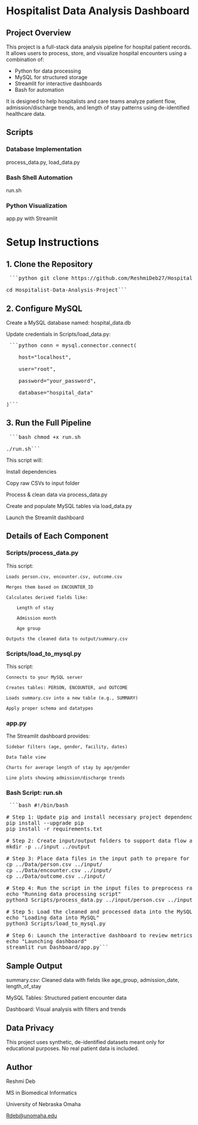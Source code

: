 # Hospitalist Data Analysis Dashboard

## Project Overview
This project is a full-stack data analysis pipeline for hospital patient records. It allows users to process, store, and visualize hospital encounters using a combination of:

- Python for data processing
- MySQL for structured storage
- Streamlit for interactive dashboards
- Bash for automation

It is designed to help hospitalists and care teams analyze patient flow, admission/discharge trends, and length of stay patterns using de-identified healthcare data.

## Scripts
### Database Implementation 
process_data.py, load_data.py
### Bash Shell Automation 
run.sh
### Python Visualization
app.py with Streamlit

# Setup Instructions

## 1. Clone the Repository
<pre> ```python git clone https://github.com/ReshmiDeb27/Hospitalist-Data-Analysis-Project.git

cd Hospitalist-Data-Analysis-Project``` </pre>

## 2. Configure MySQL
Create a MySQL database named: hospital_data.db

Update credentials in Scripts/load_data.py:

<pre> ```python conn = mysql.connector.connect(

    host="localhost",
    
    user="root",
    
    password="your_password",
    
    database="hospital_data"
    
)``` </pre>

## 3. Run the Full Pipeline
<pre> ```bash chmod +x run.sh

./run.sh``` </pre>

This script will:

Install dependencies

Copy raw CSVs to input folder

Process & clean data via process_data.py

Create and populate MySQL tables via load_data.py

Launch the Streamlit dashboard

## Details of Each Component
### Scripts/process_data.py

This script:

    Loads person.csv, encounter.csv, outcome.csv

    Merges them based on ENCOUNTER_ID

    Calculates derived fields like:

        Length of stay

        Admission month

        Age group

    Outputs the cleaned data to output/summary.csv

### Scripts/load_to_mysql.py

This script:

    Connects to your MySQL server

    Creates tables: PERSON, ENCOUNTER, and OUTCOME

    Loads summary.csv into a new table (e.g., SUMMARY)

    Apply proper schema and datatypes

### app.py

The Streamlit dashboard provides:

    Sidebar filters (age, gender, facility, dates)

    Data Table view

    Charts for average length of stay by age/gender

    Line plots showing admission/discharge trends

### Bash Script: run.sh

<pre> ```bash #!/bin/bash

# Step 1: Update pip and install necessary project dependencies from requirements.txt for dashboard
pip install --upgrade pip
pip install -r requirements.txt

# Step 2: Create input/output folders to support data flow and file management
mkdir -p ../input ../output

# Step 3: Place data files in the input path to prepare for analysis
cp ../Data/person.csv ../input/
cp ../Data/encounter.csv ../input/
cp ../Data/outcome.csv ../input/

# Step 4: Run the script in the input files to preprocess raw data and produce cleaned data for further use
echo "Running data processing script"
python3 Scripts/process_data.py ../input/person.csv ../input/encounter.csv ../input/outcome.csv ../output/summary.csv

# Step 5: Load the cleaned and processed data into the MySQL database for storage and querying
echo "Loading data into MySQL"
python3 Scripts/load_to_mysql.py

# Step 6: Launch the interactive dashboard to review metrics and trends
echo "Launching dashboard"
streamlit run Dashboard/app.py``` </pre>

## Sample Output

summary.csv: Cleaned data with fields like age_group, admission_date, length_of_stay

MySQL Tables: Structured patient encounter data

Dashboard: Visual analysis with filters and trends

## Data Privacy

This project uses synthetic, de-identified datasets meant only for educational purposes. No real patient data is included.

## Author

Reshmi Deb

MS in Biomedical Informatics

University of Nebraska Omaha

Rdeb@unomaha.edu

